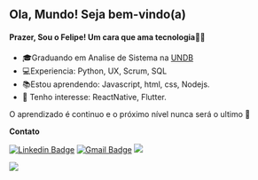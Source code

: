 
## Ola, Mundo! Seja bem-vindo(a)

#### Prazer, Sou o Felipe! Um cara que ama tecnologia👨‍💻


- 🎓Graduando em Analise de Sistema na [UNDB](https://www.undb.edu.br/)
- 💻Experiencia: Python, UX, Scrum, SQL 
- 📚Estou aprendendo: Javascript, html, css, Nodejs.
- 🎯 Tenho interesse: ReactNative, Flutter.

O  aprendizado é continuo e o próximo nível nunca será o ultimo 🚀 

**Contato**

[![Linkedin Badge](https://img.shields.io/badge/-LinkedIn-blue?style=flat-square&logo=Linkedin&logoColor=white&link=https://www.linkedin.com/in/luis-felipe-5623a8197/)](https://www.linkedin.com/in/luis-felipe-santos-silva-5623a8197/)  [![Gmail Badge](https://img.shields.io/badge/-Gmail-c14438?style=flat-square&logo=Gmail&logoColor=white&link=mailtofelipedev.ti@gmail.com)](mailto:felipedev.ti@gmail.com)  [![](https://img.shields.io/badge/-Rockseat-purple?style=flat-square&logo=&logoColor=white&link=https://https://app.rocketseat.com.br/me/felipesantos)](https://app.rocketseat.com.br/me/felipesantos)




  <a href="https://github.com/felipesantos10"><img src="https://github-readme-stats.vercel.app/api/top-langs/?username=felipesantos10&layout=compact&theme=dracula"/></a>

 

